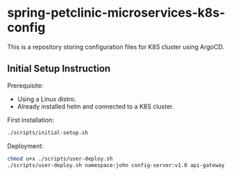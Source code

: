 # spring-petclinic-microservices-k8s-config

This is a repository storing configuration files for K8S cluster using ArgoCD.

## Initial Setup Instruction
Prerequisite: 
- Using a Linux distro.
- Already installed helm and connected to a K8S cluster.

First installation:
```bash
./scripts/initial-setup.sh
```

Deployment:
```bash
chmod u+x ./scripts/user-deploy.sh
./scripts/user-deploy.sh namespace:john config-server:v1.0 api-gateway:v2.0 customers-service:v1.5
```